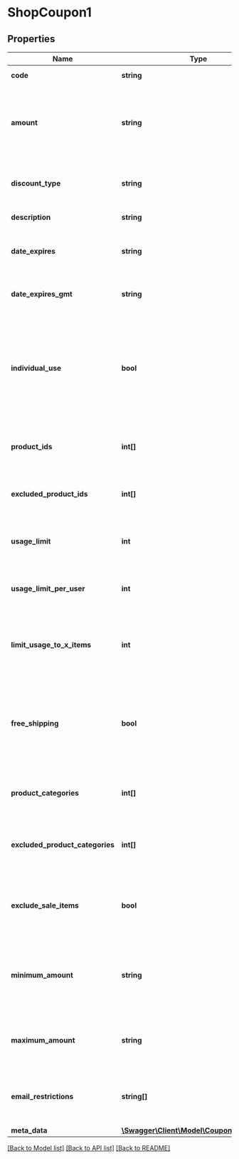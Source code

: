 # ShopCoupon1

## Properties
Name | Type | Description | Notes
------------ | ------------- | ------------- | -------------
**code** | **string** | Coupon code. | [optional] 
**amount** | **string** | The amount of discount. Should always be numeric, even if setting a percentage. | [optional] 
**discount_type** | **string** | Determines the type of discount that will be applied. | [optional] 
**description** | **string** | Coupon description. | [optional] 
**date_expires** | **string** | The date the coupon expires, in the site&#x27;s timezone. | [optional] 
**date_expires_gmt** | **string** | The date the coupon expires, as GMT. | [optional] 
**individual_use** | **bool** | If true, the coupon can only be used individually. Other applied coupons will be removed from the cart. | [optional] 
**product_ids** | **int[]** | List of product IDs the coupon can be used on. | [optional] 
**excluded_product_ids** | **int[]** | List of product IDs the coupon cannot be used on. | [optional] 
**usage_limit** | **int** | How many times the coupon can be used in total. | [optional] 
**usage_limit_per_user** | **int** | How many times the coupon can be used per customer. | [optional] 
**limit_usage_to_x_items** | **int** | Max number of items in the cart the coupon can be applied to. | [optional] 
**free_shipping** | **bool** | If true and if the free shipping method requires a coupon, this coupon will enable free shipping. | [optional] 
**product_categories** | **int[]** | List of category IDs the coupon applies to. | [optional] 
**excluded_product_categories** | **int[]** | List of category IDs the coupon does not apply to. | [optional] 
**exclude_sale_items** | **bool** | If true, this coupon will not be applied to items that have sale prices. | [optional] 
**minimum_amount** | **string** | Minimum order amount that needs to be in the cart before coupon applies. | [optional] 
**maximum_amount** | **string** | Maximum order amount allowed when using the coupon. | [optional] 
**email_restrictions** | **string[]** | List of email addresses that can use this coupon. | [optional] 
**meta_data** | [**\Swagger\Client\Model\CouponsMetaData[]**](CouponsMetaData.md) | Meta data. | [optional] 

[[Back to Model list]](../../README.md#documentation-for-models) [[Back to API list]](../../README.md#documentation-for-api-endpoints) [[Back to README]](../../README.md)

